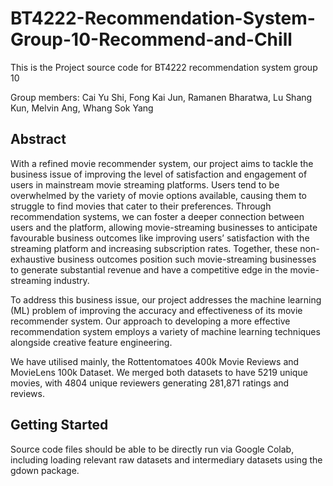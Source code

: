 # BT4222-Recommendation-System-Group-10-Recommend-and-Chill
This is the Project source code for BT4222 recommendation system group 10

Group members: Cai Yu Shi, Fong Kai Jun, Ramanen Bharatwa, Lu Shang Kun, Melvin Ang, Whang Sok Yang

## Abstract

With a refined movie recommender system, our project aims to tackle the business issue of improving the level of satisfaction and engagement of users in mainstream movie streaming platforms. Users tend to be overwhelmed by the variety of movie options available, causing them to struggle to find movies that cater to their preferences. Through recommendation systems, we can foster a deeper connection between users and the platform, allowing movie-streaming businesses to anticipate favourable business outcomes like improving users’ satisfaction with the streaming platform and increasing subscription rates. Together, these non-exhaustive business outcomes position such movie-streaming businesses to generate substantial revenue and have a competitive edge in the movie-streaming industry.

To address this business issue, our project addresses the machine learning (ML) problem of improving the accuracy and effectiveness of its movie recommender system. Our approach to developing a more effective recommendation system employs a variety of machine learning techniques alongside creative feature engineering. 

We have utilised mainly, the Rottentomatoes 400k Movie Reviews and MovieLens 100k Dataset. We merged both datasets to have 5219 unique movies, with 4804 unique reviewers generating 281,871 ratings and reviews.

## Getting Started

Source code files should be able to be directly run via Google Colab, including loading relevant raw datasets and intermediary datasets using the gdown package. 

